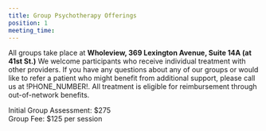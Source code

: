 ```yaml
---
title: Group Psychotherapy Offerings
position: 1
meeting_time: 
---
```


All groups take place at __Wholeview, 369 Lexington Avenue, Suite 14A (at 41st St.)__  We welcome participants who receive individual treatment with other providers.  If you have any questions about any of our groups or would like to refer a patient who might benefit from additional support, please call us at !PHONE_NUMBER!.  All treatment is eligible for reimbursement through out-of-network benefits.

Initial Group Assessment: $275  
Group Fee: $125 per session  
